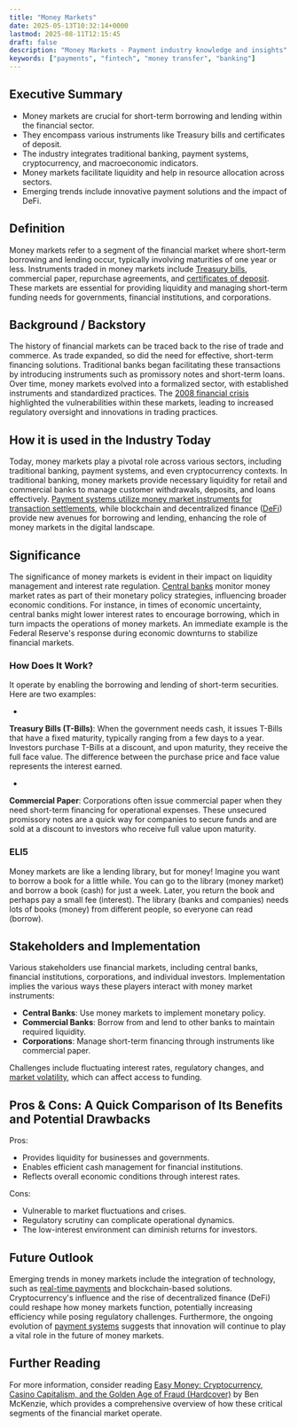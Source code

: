 ```yaml
---
title: "Money Markets"
date: 2025-05-13T10:32:14+0000
lastmod: 2025-08-11T12:15:45
draft: false
description: "Money Markets - Payment industry knowledge and insights"
keywords: ["payments", "fintech", "money transfer", "banking"]
---
```


## Executive Summary

- Money markets are crucial for short-term borrowing and lending within the financial sector.
- They encompass various instruments like Treasury bills and certificates of deposit.
- The industry integrates traditional banking, payment systems, cryptocurrency, and macroeconomic indicators.
- Money markets facilitate liquidity and help in resource allocation across sectors.
- Emerging trends include innovative payment solutions and the impact of DeFi.

## Definition
Money markets refer to a segment of the financial market where short-term borrowing and lending occur, typically involving maturities of one year or less. Instruments traded in money markets include [Treasury bills](https://faisalkhanllc.xyz/resources/payments-wiki/t/treasury-bills/), commercial paper, repurchase agreements, and [certificates of deposit](https://faisalkhanllc.xyz/resources/payments-wiki/c/certificates-of-deposit-cds/). These markets are essential for providing liquidity and managing short-term funding needs for governments, financial institutions, and corporations.

## Background / Backstory
The history of financial markets can be traced back to the rise of trade and commerce. As trade expanded, so did the need for effective, short-term financing solutions. Traditional banks began facilitating these transactions by introducing instruments such as promissory notes and short-term loans. Over time, money markets evolved into a formalized sector, with established instruments and standardized practices. The [2008 financial crisis](https://faisalkhanllc.xyz/resources/payments-wiki/0-9/2008-financial-crisis/) highlighted the vulnerabilities within these markets, leading to increased regulatory oversight and innovations in trading practices.

## How it is used in the Industry Today
Today, money markets play a pivotal role across various sectors, including traditional banking, payment systems, and even cryptocurrency contexts. In traditional banking, money markets provide necessary liquidity for retail and commercial banks to manage customer withdrawals, deposits, and loans effectively. [Payment systems utilize money market instruments for transaction settlements](https://faisalkhanllc.xyz/resources/payments-wiki/l/liquidity-management/), while blockchain and decentralized finance ([DeFi](https://faisalkhanllc.xyz/resources/payments-wiki/d/decentralized-finance-defi/)) provide new avenues for borrowing and lending, enhancing the role of money markets in the digital landscape.

## Significance
The significance of money markets is evident in their impact on liquidity management and interest rate regulation. [Central banks](https://faisalkhanllc.xyz/resources/payments-wiki/c/central-banks/) monitor money market rates as part of their monetary policy strategies, influencing broader economic conditions. For instance, in times of economic uncertainty, central banks might lower interest rates to encourage borrowing, which in turn impacts the operations of money markets. An immediate example is the Federal Reserve's response during economic downturns to stabilize financial markets.

### How Does It Work?
It operate by enabling the borrowing and lending of short-term securities. Here are two examples:

- 
**Treasury Bills (T-Bills)**: When the government needs cash, it issues T-Bills that have a fixed maturity, typically ranging from a few days to a year. Investors purchase T-Bills at a discount, and upon maturity, they receive the full face value. The difference between the purchase price and face value represents the interest earned.

- 
**Commercial Paper**: Corporations often issue commercial paper when they need short-term financing for operational expenses. These unsecured promissory notes are a quick way for companies to secure funds and are sold at a discount to investors who receive full value upon maturity.

### ELI5
Money markets are like a lending library, but for money! Imagine you want to borrow a book for a little while. You can go to the library (money market) and borrow a book (cash) for just a week. Later, you return the book and perhaps pay a small fee (interest). The library (banks and companies) needs lots of books (money) from different people, so everyone can read (borrow).

## Stakeholders and Implementation
Various stakeholders use financial markets, including central banks, financial institutions, corporations, and individual investors. Implementation implies the various ways these players interact with money market instruments:

- **Central Banks**: Use money markets to implement monetary policy.
- **Commercial Banks**: Borrow from and lend to other banks to maintain required liquidity.
- **Corporations**: Manage short-term financing through instruments like commercial paper.

Challenges include fluctuating interest rates, regulatory changes, and [market volatility](https://faisalkhanllc.xyz/resources/payments-wiki/f/financial-markets/), which can affect access to funding.

## Pros & Cons: A Quick Comparison of Its Benefits and Potential Drawbacks
Pros:

- Provides liquidity for businesses and governments.
- Enables efficient cash management for financial institutions.
- Reflects overall economic conditions through interest rates.

Cons:

- Vulnerable to market fluctuations and crises.
- Regulatory scrutiny can complicate operational dynamics.
- The low-interest environment can diminish returns for investors.

## Future Outlook
Emerging trends in money markets include the integration of technology, such as [real-time payments](https://faisalkhanllc.xyz/resources/payments-wiki/d/digital-payments/) and blockchain-based solutions. Cryptocurrency's influence and the rise of decentralized finance (DeFi) could reshape how money markets function, potentially increasing efficiency while posing regulatory challenges. Furthermore, the ongoing evolution of [payment systems](https://faisalkhanllc.xyz/resources/payments-wiki/p/payment-systems/) suggests that innovation will continue to play a vital role in the future of money markets.

## Further Reading
For more information, consider reading [Easy Money: Cryptocurrency, Casino Capitalism, and the Golden Age of Fraud (Hardcover)](https://www.goodreads.com/book/show/61783837-easy-money) by Ben McKenzie, which provides a comprehensive overview of how these critical segments of the financial market operate.